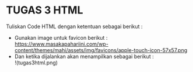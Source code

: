 # TUGAS 3 HTML
Tuliskan Code HTML dengan ketentuan sebagai berikut :  
* Gunakan image untuk favicon berikut : https://www.masakapahariini.com/wp-content/themes/mahi/assets/img/favicons/apple-touch-icon-57x57.png 
* Dan ketika dijalankan akan menampilkan sebagai berikut :  
!(tugas3html.png)
